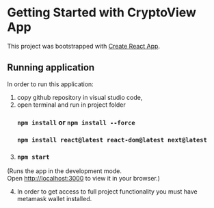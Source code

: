 # Getting Started with CryptoView App

This project was bootstrapped with [Create React App](https://github.com/facebook/create-react-app).

## Running application
In order to run this application: 
1. copy github repository in visual studio code,
2. open terminal and run in project folder
    ### `npm install` or `npm install --force`
    ### `npm install react@latest react-dom@latest next@latest`
4. ### `npm start`
(Runs the app in the development mode.\
Open [http://localhost:3000](http://localhost:3000) to view it in your browser.)


4. In order to get access to full project functionality you must have metamask wallet installed.
